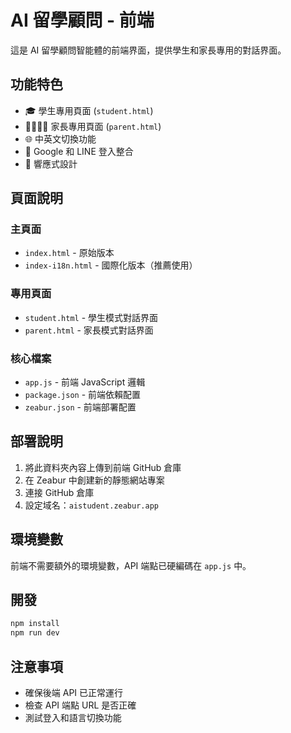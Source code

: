 # AI 留學顧問 - 前端

這是 AI 留學顧問智能體的前端界面，提供學生和家長專用的對話界面。

## 功能特色

- 🎓 學生專用頁面 (`student.html`)
- 👨‍👩‍👧‍👦 家長專用頁面 (`parent.html`)
- 🌐 中英文切換功能
- 🔐 Google 和 LINE 登入整合
- 📱 響應式設計

## 頁面說明

### 主頁面
- `index.html` - 原始版本
- `index-i18n.html` - 國際化版本（推薦使用）

### 專用頁面
- `student.html` - 學生模式對話界面
- `parent.html` - 家長模式對話界面

### 核心檔案
- `app.js` - 前端 JavaScript 邏輯
- `package.json` - 前端依賴配置
- `zeabur.json` - 前端部署配置

## 部署說明

1. 將此資料夾內容上傳到前端 GitHub 倉庫
2. 在 Zeabur 中創建新的靜態網站專案
3. 連接 GitHub 倉庫
4. 設定域名：`aistudent.zeabur.app`

## 環境變數

前端不需要額外的環境變數，API 端點已硬編碼在 `app.js` 中。

## 開發

```bash
npm install
npm run dev
```

## 注意事項

- 確保後端 API 已正常運行
- 檢查 API 端點 URL 是否正確
- 測試登入和語言切換功能
